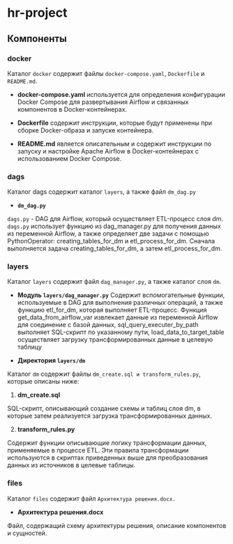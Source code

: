 # hr-project
## Компоненты
### docker
Каталог `docker` содержит файлы `docker-compose.yaml`, `Dockerfile` и `README.md`.
- **docker-compose.yaml** используется для определения конфигурации Docker Compose для развертывания Airflow и связанных компонентов в Docker-контейнерах.

- **Dockerfile** содержит инструкции, которые будут применены при сборке Docker-образа и запуске контейнера.

- **README.md** является описательным и содержит инструкции по запуску и настройке Apache Airflow в Docker-контейнерах с использованием Docker Compose.

### dags
Каталог dags содержит каталог `layers`, а также файл `dm_dag.py`

- **`dm_dag.py`**

`dags.py` - DAG для Airflow, который осуществляет ETL-процесс слоя dm. `dags.py` использует функцию из dag_manager.py для получения данных из переменной Airflow, а также определяет две задачи с помощью PythonOperator: creating_tables_for_dm и etl_process_for_dm. Сначала выполняется задача creating_tables_for_dm, а затем etl_process_for_dm. 

### layers

Каталог `layers` содержит файл `dag_manager.py`, а также каталог слоя `dm`.

- **Модуль `layers/dag_manager.py`**
Содержит вспомогательные функции, используемые в DAG для выполнения различных операций, а также функцию etl_for_dm, которая выполняет ETL-процесс. Функция get_data_from_airflow_var извлекает данные из переменной Airflow для соединение с базой данных, sql_query_executer_by_path выполняет SQL-скрипт по указанному пути, load_data_to_target_table осуществляет загрузку трансформированных данные в целевую таблицу

- **Директория `layers/dm`**

Каталог `dm` содержит файлы `dm_create.sql и transform_rules.py`, которые описаны ниже:

1. **dm_create.sql**

SQL-скрипт, описывающий создание схемы и таблиц слоя dm, в которые затем реализуется загрузка трансформированных данных.

2. **transform_rules.py**

Содержит функции описывающие логику трансформации данных, применяемые в процессе ETL. Эти правила трансформации используются в скриптах приведенных выше для преобразования данных из источников в целевые таблицы.

### files
Каталог `files` содержит файл `Архитектура решения.docx.`
- **Архитектура решения.docx**

Файл, содержащий схему архитектуры решения, описание компонентов и сущностей.

